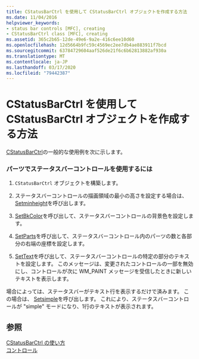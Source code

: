```yaml
---
title: CStatusBarCtrl を使用して CStatusBarCtrl オブジェクトを作成する方法
ms.date: 11/04/2016
helpviewer_keywords:
- status bar controls [MFC], creating
- CStatusBarCtrl class [MFC], creating
ms.assetid: 365c2b65-12de-49e6-9a2e-416c6ee10d60
ms.openlocfilehash: 12d5664b9fc59c4569ec2ee7db4ae883911f7bcd
ms.sourcegitcommit: 63784729604aaf526de21f6c6b62813882af930a
ms.translationtype: MT
ms.contentlocale: ja-JP
ms.lasthandoff: 03/17/2020
ms.locfileid: "79442387"
---
```

# <a name="using-cstatusbarctrl-to-create-a-cstatusbarctrl-object"></a>CStatusBarCtrl を使用して CStatusBarCtrl オブジェクトを作成する方法

[CStatusBarCtrl](../mfc/reference/cstatusbarctrl-class.md)の一般的な使用例を次に示します。

### <a name="to-use-a-status-bar-control-with-parts"></a>パーツでステータスバーコントロールを使用するには

1. `CStatusBarCtrl` オブジェクトを構築します。

1. ステータスバーコントロールの描画領域の最小の高さを設定する場合は、 [Setminheight](../mfc/reference/cstatusbarctrl-class.md#setminheight)を呼び出します。

1. [SetBkColor](../mfc/reference/cstatusbarctrl-class.md#setbkcolor)を呼び出して、ステータスバーコントロールの背景色を設定します。

1. [SetParts](../mfc/reference/cstatusbarctrl-class.md#setparts)を呼び出して、ステータスバーコントロール内のパーツの数と各部分の右端の座標を設定します。

1. [SetText](../mfc/reference/cstatusbarctrl-class.md#settext)を呼び出して、ステータスバーコントロールの特定の部分のテキストを設定します。 このメッセージは、変更されたコントロールの一部を無効にし、コントロールが次に WM_PAINT メッセージを受信したときに新しいテキストを表示します。

場合によっては、ステータスバーがテキスト行を表示するだけで済みます。 この場合は、 [Setsimple](../mfc/reference/cstatusbarctrl-class.md#setsimple)を呼び出します。 これにより、ステータスバーコントロールが "simple" モードになり、1行のテキストが表示されます。

## <a name="see-also"></a>参照

[CStatusBarCtrl の使い方](../mfc/using-cstatusbarctrl.md)<br/>
[コントロール](../mfc/controls-mfc.md)
